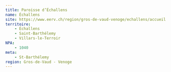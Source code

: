 ```yaml
---
title: Paroisse d’Échallens
name: Échallens
site: https://www.eerv.ch/region/gros-de-vaud-venoge/echallens/accueil
territoire:
    - Échallens
    - Saint-Barthélemy
    - Villars-le-Terroir
NPA:
    - 1040
meta:
    - St-Barthélemy
region: Gros-de-Vaud - Venoge
---
```

